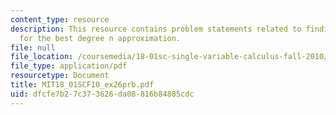 ```yaml
---
content_type: resource
description: This resource contains problem statements related to finding a formula
  for the best degree n approximation.
file: null
file_location: /coursemedia/18-01sc-single-variable-calculus-fall-2010/dfcfe7b27c373626da08816b84885cdc_MIT18_01SCF10_ex26prb.pdf
file_type: application/pdf
resourcetype: Document
title: MIT18_01SCF10_ex26prb.pdf
uid: dfcfe7b2-7c37-3626-da08-816b84885cdc
---
```

